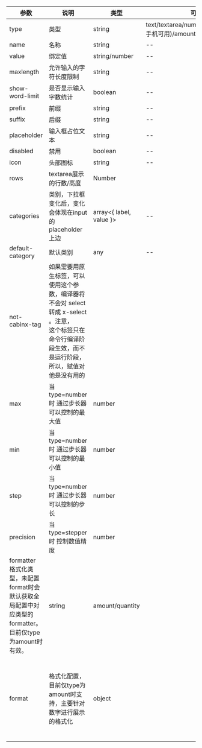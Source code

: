 |参数|说明|类型|可选值|默认值|
|----|----|----|----|----|
|type|类型|string|text/textarea/number/stepper/scan(仅手机可用)/amount|text|
|name|名称|string|--|--|
|value|绑定值|string/number|--|--|
|maxlength|允许输入的字符长度限制|string|--|--|
|show-word-limit|是否显示输入字数统计|boolean|--|false|
|prefix|前缀|string|--|--|
|suffix|后缀|string|--|--|
|placeholder|输入框占位文本|string|--|--|
|disabled|禁用|boolean|--|false|
|icon|头部图标|string|--|--|
|rows|textarea展示的行数/高度|Number||5|
|categories|类别，下拉框变化后，变化会体现在input的placeholder上边|array<{ label, value }>|--|--|
|default-category|默认类别|any|--|--|
|not-cabinx-tag|如果需要用原生标签，可以<br/>使用这个参数，编译器将不会对 select 转成 x-select 。注意，<br/>这个标签只在命令行编译阶段生效，而不是运行阶段，<br/>所以，赋值对他是没有用的||||
|max|当type=number时 通过步长器可以控制的最大值|number|||
|min|当type=number时 通过步长器可以控制的最小值|number|||
|step|当type=number时 通过步长器可以控制的步长|number|||
|precision|当type=stepper时 控制数值精度|number|||
|formatter 格式化类型，未配置format时会默认获取全局配置中对应类型的formatter。目前仅type为amount时有效。|string|amount/quantity|||
|format|格式化配置，目前仅type为amount时支持，主要针对数字进行展示的格式化|object||{ prefix: '', separator: ',', decimal: '.', precision: 2, min: undefined, max: undefined }|
